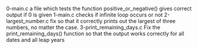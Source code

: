 0-main.c
a file which tests the function positive_or_negative() gives correct output if 0 is given
1-main.c
checks if infinite loop occurs or not
2-largest_number.c
fix so that it correctly prints out the largest of three numbers, no matter the case.
3-print_remaining_days.c
Fix the print_remaining_days() function so that the output works correctly for all dates and all leap years
